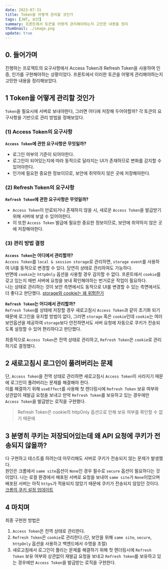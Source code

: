 ```yaml
---
date: 2023-07-31
title: Token을 어떻게 관리할 것인가
tags: [JWT, 보안]
summary: 프론트에서 토큰을 어떻게 관리해야하는지 고민한 내용을 정리
thumbnail: ./image.png
update: true
---
```



## 0. 들어가며
진행하는 프로젝트의 요구사항에서 Access Token과 Refresh Token을 사용하여 인증, 인가를 구현해야하는 상황이었다. 프론트에서 이러한 토큰을 어떻게 관리해야하는지 고민한 내용을 정리해보았다.

## 1 Token을 어떻게 관리할 것인가
`Token`을 필요시에 서버로 보내야한다, 그러면 어디에 저장해 두어야할까? 각 토큰의 요구사항을 기반으로 관리 방법을 정해보았다.

### (1) Access Token의 요구사항
**`Access Token`에 관한 요구사항은 무엇일까?**
- 로그인 여부의 기준이 되어야한다.
- 로그인이 되어있는지에 따라 동적으로 달라지는 UI가 존재하므로 변화를 감지할 수 있어야한다.
- 인가에 필요한 중요한 정보이므로, 보안에 취약하지 않은 곳에 저장해야한다.

### (2) Refresh Token의 요구사항
**`Refresh Token`에 관한 요구사항은 무엇일까?**
- `Access Token`이 만료되거나 존재하지 않을 시, 새로운 `Access Token`을 발급받기 위해 서버에 보낼 수 있어야한다.
- 이 또한 `Access Token` 발급에 필요한 중요한 정보이므로, 보안에 취약하지 않은 곳에 저장해야한다.

### (3) 관리 방법 결정  
**`Access Token`는 어디에서 관리할까?**  
`Access Token`를 `local & session storage`로 관리하면, `storage event`를 사용하여 UI를 동적으로 변경할 수 있다. 당연히 상태로 관리하여도 가능하다.  
반면에 `cookie`는 `httpOnly` 옵션을 사용할 경우 감지할 수 없다. 프론트에서 `cookie`를 갖고 있는지 매번 서버에 요청을 보내 확인해야하는 번거로운 작업이 필요하다.  
나는 상태로 관리하는 것이 보안 측면에서도 동적으로 UI를 변경할 수 있는 측면에서도 더 좋다고 판단했다.
[storage와 cookie는 왜 위험한가](https://jeongseulho.github.io/posts/XSS%EC%99%80-CSRF/)


**`Refresh Token`는 어디에서 관리할까?**  
`Refresh Token`를 상태에 저장할 경우 새로고침시 `Access Token`과 같이 초기화 되기 때문에 로그인을 유지할 방법이 없다, 그러면 `storage` 혹은 `cookie`인데 `cookie`는 여러 보안옵션을 제공하여 `storage`보다 안전하면서도 서버 요청에 자동으로 쿠키가 전송되도록 설정할 수 있어 편리하다고 판단했다.

최종적으로 `Access Token`은 전역 상태로 관리하고, `Refresh Token`은 `cookie`로 관리하기로 결정했다.

## 2 새로고침시 로그인이 풀려버리는 문제
단, `Access Token`을 전역 상태로 관리하면 새로고침시 `Access Token`이 사라지기 때문에 로그인이 풀려버리는 문제를 해결해야 한다.   
이를 해결하기 위해 `useEffect`를 사용해 첫 렌더링시에 `Refresh Token` 보유 여부와 상관없이 재발급 요청을 보내고 만약 `Refresh Token`를 보유하고 있는 경우에만 `Access Token`을 발급받는 로직을 구현했다.  
> Refresh Token은 cookie의 httpOnly 옵션으로 인해 보유 여부를 확인할 수 없기 때문에
  

## 3 분명히 쿠키는 저장되어있는데 왜 API 요청에 쿠키가 전송되지 않을까?
다 구현하고 테스트를 하려는데 아무리해도 서버로 쿠키가 전송되지 않는 문제가 발생했다.  
원인은 크롬에서 `same site`옵션이 `None`인 경우 필수로 `secure` 옵션이 필요하다는 것이었다. 나는 로컬 환경에서 배포된 서버로 요청을 보내어 `same site`가 `None`이었으며 배포된 서버는 아직 `https`가 적용되지 않았기 때문에 쿠키가 전송되지 않았던 것이다.  
[크롬의 쿠키 설정 업데이트](https://developers.google.com/search/blog/2020/01/get-ready-for-new-samesitenone-secure?hl=ko)

## 4 마치며
최종 구현한 방법은
1. `Access Token`은 전역 상태로 관리한다.
2. `Refresh Token`은 `cookie`로 관리한다.(단, 보안을 위해 `same site`, `secure`, `httpOnly` 옵션을 사용하고 백엔드에서 수명을 조절)
3. 새로고침에서 로그인이 풀리는 문제를 해결하기 위해 첫 렌더링시에 `Refresh Token` 보유 여부와 상관없이 재발급 요청을 보내고 `Refresh Token`를 보유하고 있는 경우에만 `Access Token`을 발급받는 로직을 구현한다.
